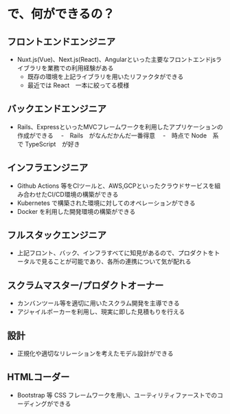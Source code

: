 # で、何ができるの？
## フロントエンドエンジニア
- Nuxt.js(Vue)、Next.js(React)、Angularといった主要なフロントエンドjsライブラリを業務での利用経験がある
  - 既存の環境を上記ライブラリを用いたリファクタができる
  - 最近では React　一本に絞ってる模様
## バックエンドエンジニア
- Rails、ExpressといったMVCフレームワークを利用したアプリケーションの作成ができる
 　-　Rails　がなんだかんだ一番得意
 　-　時点で Node　系で TypeScript　が好き
## インフラエンジニア
- Github Actions 等をCIツールと、AWS,GCPといったクラウドサービスを組み合わせたCI/CD環境の構築ができる
- Kubernetes で構築された環境に対してのオペレーションができる
- Docker を利用した開発環境の構築ができる
## フルスタックエンジニア
- 上記フロント、バック、インフラすべてに知見があるので、プロダクトをトータルで見ることが可能であり、各所の連携について気が配れる
## スクラムマスター/プロダクトオーナー
- カンバンツール等を適切に用いたスクラム開発を主導できる
- アジャイルポーカーを利用し、現実に即した見積もりを行える
## 設計
- 正規化や適切なリレーションを考えたモデル設計ができる
## HTMLコーダー
- Bootstrap 等 CSS フレームワークを用い、ユーティリティファーストでのコーディングができる
